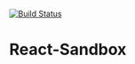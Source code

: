 [![Build Status](https://travis-ci.org/CountryGuide/React-Sandbox.svg?branch=master)](https://travis-ci.org/CountryGuide/React-Sandbox)
# React-Sandbox
